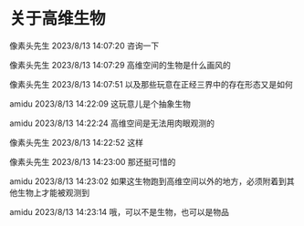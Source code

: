 # 关于高维生物

像素头先生 2023/8/13 14:07:20
咨询一下

像素头先生 2023/8/13 14:07:29
高维空间的生物是什么画风的

像素头先生 2023/8/13 14:07:51
以及那些玩意在正经三界中的存在形态又是如何

amidu 2023/8/13 14:22:09
这玩意儿是个抽象生物

amidu 2023/8/13 14:22:24
高维空间是无法用肉眼观测的

像素头先生 2023/8/13 14:22:52
这样

像素头先生 2023/8/13 14:23:00
那还挺可惜的

amidu 2023/8/13 14:23:02
如果这生物跑到高维空间以外的地方，必须附着到其他生物上才能被观测到

amidu 2023/8/13 14:23:14
哦，可以不是生物，也可以是物品
